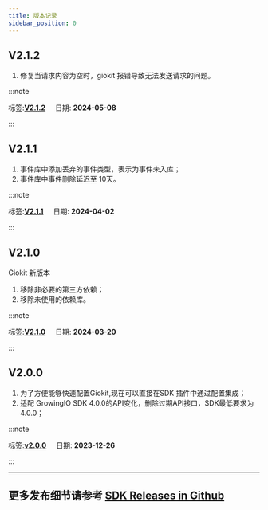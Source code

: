 ```yaml
---
title: 版本记录
sidebar_position: 0
---
```

## V2.1.2
1. 修复当请求内容为空时，giokit 报错导致无法发送请求的问题。

:::note 

 标签:**[V2.1.2](https://github.com/growingio/giokit-android/releases/tag/V2.1.2)** &nbsp;&nbsp;&nbsp;&nbsp;日期: **2024-05-08** 

:::

## V2.1.1
1. 事件库中添加丢弃的事件类型，表示为事件未入库；
2. 事件库中事件删除延迟至 10天。

:::note 

 标签:**[V2.1.1](https://github.com/growingio/giokit-android/releases/tag/V2.1.1)** &nbsp;&nbsp;&nbsp;&nbsp;日期: **2024-04-02** 

:::

## V2.1.0
Giokit 新版本
1. 移除非必要的第三方依赖；
2. 移除未使用的依赖库。

:::note 

 标签:**[V2.1.0](https://github.com/growingio/giokit-android/releases/tag/V2.1.0)** &nbsp;&nbsp;&nbsp;&nbsp;日期: **2024-03-20** 

:::

## V2.0.0
1. 为了方便能够快速配置Giokit,现在可以直接在SDK 插件中通过配置集成；
2. 适配 GrowingIO SDK 4.0.0的API变化，删除过期API接口，SDK最低要求为4.0.0；

:::note 

 标签:**[v2.0.0](https://github.com/growingio/giokit-android/releases/tag/v2.0.0)** &nbsp;&nbsp;&nbsp;&nbsp;日期: **2023-12-26** 

:::

---
## 更多发布细节请参考 [SDK Releases in Github](https://github.com/growingio/giokit-android/releases)